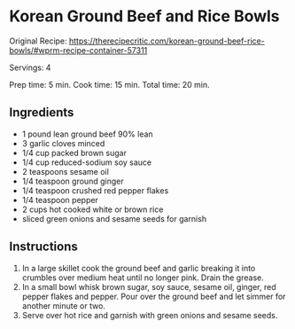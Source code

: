 # Korean Ground Beef and Rice Bowls

Original Recipe: https://therecipecritic.com/korean-ground-beef-rice-bowls/#wprm-recipe-container-57311

Servings: 4

Prep time: 5 min.
Cook time: 15 min.
Total time: 20 min.

## Ingredients
- 1 pound lean ground beef 90% lean
- 3 garlic cloves minced
- 1/4 cup packed brown sugar
- 1/4 cup reduced-sodium soy sauce
- 2 teaspoons sesame oil
- 1/4 teaspoon ground ginger
- 1/4 teaspoon crushed red pepper flakes
- 1/4 teaspoon pepper
- 2 cups hot cooked white or brown rice
- sliced green onions and sesame seeds for garnish

## Instructions
1. In a large skillet cook the ground beef and garlic breaking it into crumbles over medium heat until no longer pink. Drain the grease.
2. In a small bowl whisk brown sugar, soy sauce, sesame oil, ginger, red pepper flakes and pepper. Pour over the ground beef and let simmer for another minute or two.
3. Serve over hot rice and garnish with green onions and sesame seeds.
